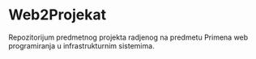 # Web2Projekat
Repozitorijum predmetnog projekta radjenog na predmetu Primena web programiranja u infrastrukturnim sistemima.
